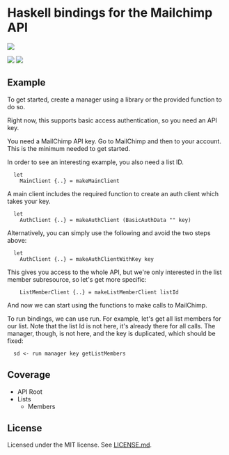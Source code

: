 # Haskell bindings for the Mailchimp API

[![][1]][0]

[0]: https://circleci.com/gh/jpvillaisaza/mailchimp-haskell
[1]: https://circleci.com/gh/jpvillaisaza/mailchimp-haskell.svg?style=shield

![][2]
![][3]

[2]: https://www.stackage.org/package/mailchimp/badge/lts
[3]: https://www.stackage.org/package/mailchimp/badge/nightly

## Example

To get started, create a manager using a library or the provided
function to do so.

Right now, this supports basic access authentication, so you need an
API key.

You need a MailChimp API key. Go to MailChimp and then to your
account. This is the minimum needed to get started.

In order to see an interesting example, you also need a list ID.

```
  let
    MainClient {..} = makeMainClient
```

A main client includes the required function to create an auth client
which takes your key.

```
  let
    AuthClient {..} = makeAuthClient (BasicAuthData "" key)
```

Alternatively, you can simply use the following and avoid the two
steps above:

```
  let
    AuthClient {..} = makeAuthClientWithKey key
```

This gives you access to the whole API, but we're only interested in
the list member subresource, so let's get more specific:

```
    ListMemberClient {..} = makeListMemberClient listId
```

And now we can start using the functions to make calls to MailChimp.

To run bindings, we can use run. For example, let's get all list
members for our list. Note that the list Id is not here, it's already
there for all calls. The manager, though, is not here, and the key is
duplicated, which should be fixed:

```
  sd <- run manager key getListMembers
```

## Coverage

- API Root
- Lists
  - Members

## License

Licensed under the MIT license. See [LICENSE.md](LICENSE.md).

[mailchimp]: http://mailchimp.com/
[mailchimp-api]: http://developer.mailchimp.com/
